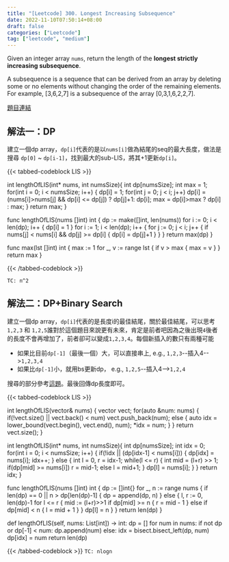 ```yaml
---
title: "[Leetcode] 300. Longest Increasing Subsequence"
date: 2022-11-10T07:50:14+08:00
draft: false
categories: ["Leetcode"]
tag: ["leetcode", "medium"]
---
```


Given an integer array `nums`, return the length of the **longest strictly increasing subsequence**.

A subsequence is a sequence that can be derived from an array by deleting some or no elements without changing the order of the remaining elements. For example, [3,6,2,7] is a subsequence of the array [0,3,1,6,2,2,7].

<!--more-->
[題目連結](https://leetcode.com/problems/longest-increasing-subsequence/)
## 解法一：DP
建立一個dp array，`dp[i]`代表的是以`nums[i]`做為結尾的seq的最大長度，做法是搜尋 `dp[0]` ~ `dp[i-1]`，找到最大的sub-LIS，將其+1更新`dp[i]`。

{{< tabbed-codeblock LIS >}}

<!-- tab c -->
int lengthOfLIS(int* nums, int numsSize){
    int dp[numsSize];
    int max = 1;
    for(int i = 0; i < numsSize; i++) {
        dp[i] = 1;
        for(int j = 0; j < i; j++)
            dp[i] = (nums[i]>nums[j] && dp[i] <= dp[j]) ? dp[j]+1: dp[i];
        max = dp[i]>max ? dp[i] : max;
    }
    return max;
}
<!--endtab-->
<!-- tab go -->
func lengthOfLIS(nums []int) int {
    dp := make([]int, len(nums))
    for i := 0; i < len(dp); i++ {
        dp[i] = 1
    }
    for i := 1; i < len(dp); i++ {
        for j := 0; j < i; j++ {
            if nums[j] < nums[i] && dp[j] >= dp[i] {
                dp[i] = dp[j]+1
            }
        }
    }
    return max(dp)
}

func max(lst []int) int {
    max := 1
    for _, v := range lst {
        if v > max {
            max = v
        }
    }
    return max
}
<!--endtab-->
{{< /tabbed-codeblock >}}


`TC: n^2`

## 解法二：DP+Binary Search
建立一個dp array，`dp[i]`代表的是長度i的最佳結尾，關於最佳結尾，可以思考 `1,2,3` 和 `1,2,5`誰對於這個題目來說更有未來，肯定是前者吧因為之後出現`4`後者的長度不會再增加了，前者卻可以變成`1,2,3,4`。每個新插入的數只有兩種可能
 * 如果比目前`dp[-1]`（最後一個）大，可以直接串上, e.g., `1,2,3`--插入4-->`1,2,3,4`
 * 如果比`dp[-1]`小，就用bs更新dp， e.g., `1,2,5`--插入4-->`1,2,4`

搜尋的部分參考[這題](https://leetcode.com/problems/search-insert-position/)。最後回傳dp長度即可。

{{< tabbed-codeblock LIS >}}
<!-- tab cpp -->
int lengthOfLIS(vector<int>& nums) {
    vector<int> vect;
    for(auto &num: nums) {
        if(!vect.size() || vect.back() < num)
            vect.push_back(num);
        else {
            auto idx = lower_bound(vect.begin(), vect.end(), num);
            *idx = num;
        }
    }
    return vect.size();
}
<!-- endtab -->
<!-- tab c -->
int lengthOfLIS(int* nums, int numsSize){
    int dp[numsSize];
    int idx = 0;
    for(int i = 0; i < numsSize; i++) {
        if(!idx || (dp[idx-1] < nums[i])) {
            dp[idx] = nums[i];
            idx++;
        } else {
            int l = 0, r = idx-1; 
            while(l <= r) {
                int mid = (l+r) >> 1;
                if(dp[mid] >= nums[i])
                    r = mid-1;
                else
                    l = mid+1;
            }
            dp[l] = nums[i];
        }
    }
    return idx;
}
<!-- endtab -->
<!-- tab go -->
func lengthOfLIS(nums []int) int {
    dp := []int{}
    for _, n := range nums {
        if len(dp) == 0 || n > dp[len(dp)-1] {
            dp = append(dp, n)
        } else {
            l, r := 0, len(dp)-1
            for l <= r {
                mid := (l+r)>>1
                if dp[mid] >= n {
                    r = mid - 1
                } else if dp[mid] < n {
                    l = mid + 1
                }
            }
            dp[l] = n
        }
    }
    return len(dp)
}
<!-- endtab -->
<!-- tab python -->
def lengthOfLIS(self, nums: List[int]) -> int:
    dp = []
    for num in nums:
        if not dp or dp[-1] < num:
            dp.append(num)
        else:
            idx = bisect.bisect_left(dp, num)
            dp[idx] = num
    return len(dp)
<!-- endtab -->
{{< /tabbed-codeblock >}}
`TC: nlogn`

